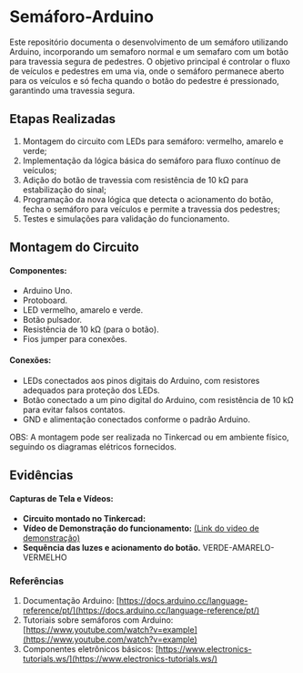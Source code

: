 
# Semáforo-Arduino

Este repositório documenta o desenvolvimento de um semáforo utilizando Arduino, incorporando um semaforo normal e um semafaro com um botão para travessia segura de pedestres. O objetivo principal é controlar o fluxo de veículos e pedestres em uma via, onde o semáforo permanece aberto para os veículos e só fecha quando o botão do pedestre é pressionado, garantindo uma travessia segura.



## Etapas Realizadas

1. Montagem do circuito com LEDs para semáforo: vermelho, amarelo e verde;
2. Implementação da lógica básica do semáforo para fluxo contínuo de veículos;
3. Adição do botão de travessia com resistência de 10 kΩ para estabilização do sinal;
4. Programação da nova lógica que detecta o acionamento do botão, fecha o semáforo para veículos e permite a travessia dos pedestres;
5. Testes e simulações para validação do funcionamento.

## Montagem do Circuito 

#### Componentes:

- Arduino Uno.
- Protoboard.
- LED vermelho, amarelo e verde.
- Botão pulsador.
- Resistência de 10 kΩ (para o botão).
- Fios jumper para conexões.

#### Conexões:

- LEDs conectados aos pinos digitais do Arduino, com resistores adequados para proteção dos LEDs.
- Botão conectado a um pino digital do Arduino, com resistência de 10 kΩ para evitar falsos contatos.
- GND e alimentação conectados conforme o padrão Arduino.

OBS: A montagem pode ser realizada no Tinkercad ou em ambiente físico, seguindo os diagramas elétricos fornecidos.

## Evidências

#### Capturas de Tela e Vídeos:

- **Circuito montado no Tinkercad:** 
- **Vídeo de Demonstração do funcionamento:** [(Link do video de demonstração)](https://youtu.be/4p1M9Yjtgys?si=4X4o2nIonYbxGR5h)
- **Sequência das luzes e acionamento do botão.** VERDE-AMARELO-VERMELHO

### Referências

1. Documentação Arduino: [https://docs.arduino.cc/language-reference/pt/](https://docs.arduino.cc/language-reference/pt/)
2. Tutoriais sobre semáforos com Arduino: [https://www.youtube.com/watch?v=example](https://www.youtube.com/watch?v=example)
3. Componentes eletrônicos básicos: [https://www.electronics-tutorials.ws/](https://www.electronics-tutorials.ws/)
